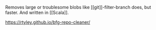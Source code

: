 Removes large or troublesome blobs like [[git]]-filter-branch does, but faster. And written in [[Scala]].

https://rtyley.github.io/bfg-repo-cleaner/